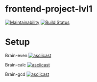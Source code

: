 # frontend-project-lvl1

[![Maintainability](https://api.codeclimate.com/v1/badges/087f61ea61cd8a6341a3/maintainability)](https://codeclimate.com/github/micropro442/frontend-project-lvl1/maintainability)  [![Build Status](https://travis-ci.org/micropro442/frontend-project-lvl1.svg?branch=master)](https://travis-ci.org/micropro442/frontend-project-lvl1)


# Setup

Brain-even
[![asciicast](https://asciinema.org/a/lu4qYBx9whkr4Z1OMFnfpP8lr.svg)](https://asciinema.org/a/lu4qYBx9whkr4Z1OMFnfpP8lr)

Brain-calc
[![asciicast](https://asciinema.org/a/ZnJ0YlwezASpqQ0MprKU1oyg6.svg)](https://asciinema.org/a/ZnJ0YlwezASpqQ0MprKU1oyg6)

Brain-gcd
[![asciicast](https://asciinema.org/a/gDx5TiHKNlnr2l7gdJYDMtGCb.svg)](https://asciinema.org/a/gDx5TiHKNlnr2l7gdJYDMtGCb)
